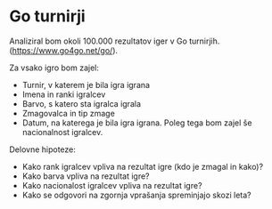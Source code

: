 # Go turnirji

Analiziral bom okoli 100.000 rezultatov iger v Go turnirjih.
(https://www.go4go.net/go/).

Za vsako igro bom zajel:
* Turnir, v katerem je bila igra igrana
* Imena in ranki igralcev
* Barvo, s katero sta igralca igrala
* Zmagovalca in tip zmage
* Datum, na katerega je bila igra igrana.
Poleg tega bom zajel še nacionalnost igralcev.

Delovne hipoteze:
* Kako rank igralcev vpliva na rezultat igre (kdo je zmagal in kako)?
* Kako barva vpliva na rezultat igre?
* Kako nacionalost igralcev vpliva na rezultat igre?
* Kako se odgovori na zgornja vprašanja spreminjajo skozi leta?
